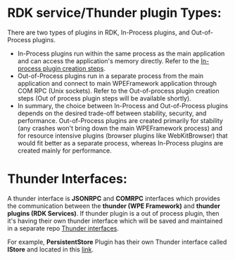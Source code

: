 # **RDK service/Thunder plugin Types:**

There are two types of plugins in RDK, In-Process plugins, and Out-of-Process plugins.
- In-Process plugins run within the same process as the main application and can access the application's memory directly. Refer to the [In-process plugin creation steps](developerguide/new_plugin_Inprocess.md).
- Out-of-Process plugins run in a separate process from the main application and connect to main WPEFramework application through COM RPC (Unix sockets). Refer to the Out-of-process plugin creation steps (Out of process plugin steps will be available shortly).
- In summary, the choice between In-Process and Out-of-Process plugins depends on the desired trade-off between stability, security, and performance. Out-of-Process plugins are created primarily for stability (any crashes won't bring down the main WPEFramework process) and for resource intensive plugins (browser plugins like WebKitBrowser) that would fit better as a separate process, whereas In-Process plugins are created mainly for performance.

# **Thunder Interfaces:**

 A thunder interface is **JSONRPC** and **COMRPC** interfaces which provides the communication between the **thunder (WPE Framework)** and **thunder plugins (RDK Services)**. If thunder plugin is a out of process plugin, then it's having their own thunder interface which will be saved and maintained in a separate repo [Thunder interfaces](https://github.com/rdkcentral/ThunderInterfaces).

For example, **PersistentStore** Plugin has their own Thunder interface called **IStore** and located in this [link](https://github.com/rdkcentral/ThunderInterfaces/blob/master/interfaces/IStore.h).